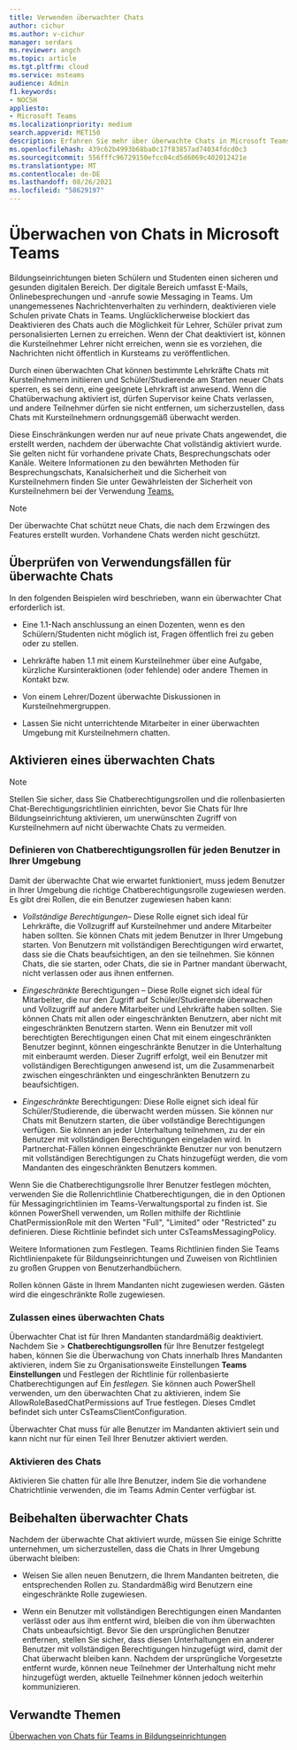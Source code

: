 ```yaml
---
title: Verwenden überwachter Chats
author: cichur
ms.author: v-cichur
manager: serdars
ms.reviewer: angch
ms.topic: article
ms.tgt.pltfrm: cloud
ms.service: msteams
audience: Admin
f1.keywords:
- NOCSH
appliesto:
- Microsoft Teams
ms.localizationpriority: medium
search.appverid: MET150
description: Erfahren Sie mehr über überwachte Chats in Microsoft Teams Besprechungen.
ms.openlocfilehash: 439c62b4993b68ba0c17f83857ad74034fdcd0c3
ms.sourcegitcommit: 556fffc96729150efcc04cd5d6069c402012421e
ms.translationtype: MT
ms.contentlocale: de-DE
ms.lasthandoff: 08/26/2021
ms.locfileid: "58629197"
---
```

# <a name="supervised-chats-in-microsoft-teams"></a>Überwachen von Chats in Microsoft Teams

Bildungseinrichtungen bieten Schülern und Studenten einen sicheren und gesunden digitalen Bereich. Der digitale Bereich umfasst E-Mails, Onlinebesprechungen und -anrufe sowie Messaging in Teams. Um unangemessenes Nachrichtenverhalten zu verhindern, deaktivieren viele Schulen private Chats in Teams. Unglücklicherweise blockiert das Deaktivieren des Chats auch die Möglichkeit für Lehrer, Schüler privat zum personalisierten Lernen zu erreichen. Wenn der Chat deaktiviert ist, können die Kursteilnehmer Lehrer nicht erreichen, wenn sie es vorziehen, die Nachrichten nicht öffentlich in Kursteams zu veröffentlichen.

Durch einen überwachten Chat können bestimmte Lehrkräfte Chats mit Kursteilnehmern initiieren und Schüler/Studierende am Starten neuer Chats sperren, es sei denn, eine geeignete Lehrkraft ist anwesend. Wenn die Chatüberwachung aktiviert ist, dürfen Supervisor keine Chats verlassen, und andere Teilnehmer dürfen sie nicht entfernen, um sicherzustellen, dass Chats mit Kursteilnehmern ordnungsgemäß überwacht werden.

Diese Einschränkungen werden nur auf neue private Chats angewendet, die erstellt werden, nachdem der überwachte Chat vollständig aktiviert wurde. Sie gelten nicht für vorhandene private Chats, Besprechungschats oder Kanäle. Weitere Informationen zu den bewährten Methoden für Besprechungschats, Kanalsicherheit und die Sicherheit von Kursteilnehmern finden Sie unter Gewährleisten der Sicherheit von Kursteilnehmern bei der Verwendung [Teams.](https://support.microsoft.com/topic/keeping-students-safe-while-using-teams-for-distance-learning-f00fa399-0473-4d31-ab72-644c137e11c8?ui=en-us&rs=en-us&ad=us#ID0EBBAAA=For_educators&ID0EDD=For_educators)

> [!Note]
> Der überwachte Chat schützt neue Chats, die nach dem Erzwingen des Features erstellt wurden.  Vorhandene Chats werden nicht geschützt.

## <a name="review-use-cases-for-supervised-chats"></a>Überprüfen von Verwendungsfällen für überwachte Chats

In den folgenden Beispielen wird beschrieben, wann ein überwachter Chat erforderlich ist.

- Eine 1.1-Nach anschlussung an einen Dozenten, wenn es den Schülern/Studenten nicht möglich ist, Fragen öffentlich frei zu geben oder zu stellen.

- Lehrkräfte haben 1.1 mit einem Kursteilnehmer über eine Aufgabe, kürzliche Kursinteraktionen (oder fehlende) oder andere Themen in Kontakt bzw.

- Von einem Lehrer/Dozent überwachte Diskussionen in Kursteilnehmergruppen.

- Lassen Sie nicht unterrichtende Mitarbeiter in einer überwachten Umgebung mit Kursteilnehmern chatten.

## <a name="enable-supervised-chat"></a>Aktivieren eines überwachten Chats

> [!Note]
> Stellen Sie sicher, dass Sie Chatberechtigungsrollen und die rollenbasierten Chat-Berechtigungsrichtlinien einrichten, bevor Sie Chats für Ihre Bildungseinrichtung aktivieren, um unerwünschten Zugriff von Kursteilnehmern auf nicht überwachte Chats zu vermeiden.

### <a name="define-chat-permission-roles-for-each-user-in-your-environment"></a>Definieren von Chatberechtigungsrollen für jeden Benutzer in Ihrer Umgebung

Damit der überwachte Chat wie erwartet funktioniert, muss jedem Benutzer in Ihrer Umgebung die richtige Chatberechtigungsrolle zugewiesen werden. Es gibt drei Rollen, die ein Benutzer zugewiesen haben kann:

- *Vollständige Berechtigungen–* Diese Rolle eignet sich ideal für Lehrkräfte, die Vollzugriff auf Kursteilnehmer und andere Mitarbeiter haben sollten. Sie können Chats mit jedem Benutzer in Ihrer Umgebung starten. Von Benutzern mit vollständigen Berechtigungen wird erwartet, dass sie die Chats beaufsichtigen, an den sie teilnehmen. Sie können Chats, die sie starten, oder Chats, die sie in Partner mandant überwacht, nicht verlassen oder aus ihnen entfernen.

- *Eingeschränkte* Berechtigungen – Diese Rolle eignet sich ideal für Mitarbeiter, die nur den Zugriff auf Schüler/Studierende überwachen und Vollzugriff auf andere Mitarbeiter und Lehrkräfte haben sollten. Sie können Chats mit allen oder eingeschränkten Benutzern, aber nicht mit eingeschränkten Benutzern starten. Wenn ein Benutzer mit voll berechtigten Berechtigungen einen Chat mit einem eingeschränkten Benutzer beginnt, können eingeschränkte Benutzer in die Unterhaltung mit einberaumt werden. Dieser Zugriff erfolgt, weil ein Benutzer mit vollständigen Berechtigungen anwesend ist, um die Zusammenarbeit zwischen eingeschränkten und eingeschränkten Benutzern zu beaufsichtigen.

- *Eingeschränkte* Berechtigungen: Diese Rolle eignet sich ideal für Schüler/Studierende, die überwacht werden müssen. Sie können nur Chats mit Benutzern starten, die über vollständige Berechtigungen verfügen. Sie können an jeder Unterhaltung teilnehmen, zu der ein Benutzer mit vollständigen Berechtigungen eingeladen wird. In Partnerchat-Fällen können eingeschränkte Benutzer nur von benutzern mit vollständigen Berechtigungen zu Chats hinzugefügt werden, die vom Mandanten des eingeschränkten Benutzers kommen.

Wenn Sie die Chatberechtigungsrolle   Ihrer Benutzer festlegen möchten, verwenden Sie die Rollenrichtlinie Chatberechtigungen, die in den Optionen für Messagingrichtlinien im Teams-Verwaltungsportal zu finden ist. Sie können PowerShell verwenden, um Rollen mithilfe der Richtlinie ChatPermissionRole mit den Werten "Full", "Limited" oder "Restricted" zu definieren. Diese Richtlinie befindet sich unter CsTeamsMessagingPolicy.

Weitere Informationen zum Festlegen. Teams Richtlinien finden Sie Teams Richtlinienpakete für Bildungseinrichtungen und Zuweisen von Richtlinien zu großen Gruppen von Benutzerhandbüchern.

Rollen können Gäste in Ihrem Mandanten nicht zugewiesen werden. Gästen wird die eingeschränkte Rolle zugewiesen.

### <a name="allow-supervised-chat"></a>Zulassen eines überwachten Chats

Überwachter Chat ist für Ihren Mandanten standardmäßig deaktiviert. Nachdem Sie  &gt; **Chatberechtigungsrollen** für Ihre Benutzer festgelegt haben, können Sie die Überwachung von Chats innerhalb Ihres Mandanten aktivieren, indem Sie zu Organisationsweite Einstellungen **Teams Einstellungen** und Festlegen der Richtlinie für rollenbasierte Chatberechtigungen auf Ein *festlegen.* Sie können auch PowerShell verwenden, um den überwachten Chat zu aktivieren, indem Sie AllowRoleBasedChatPermissions auf True festlegen. Dieses Cmdlet befindet sich unter CsTeamsClientConfiguration.

Überwachter Chat muss für alle Benutzer im Mandanten aktiviert sein und kann nicht nur für einen Teil Ihrer Benutzer aktiviert werden.

### <a name="enable-chat"></a>Aktivieren des Chats

Aktivieren Sie chatten für alle Ihre Benutzer, indem Sie die vorhandene Chatrichtlinie verwenden, die im Teams Admin Center verfügbar ist.

## <a name="maintain-supervised-chats"></a>Beibehalten überwachter Chats

Nachdem der überwachte Chat aktiviert wurde, müssen Sie einige Schritte unternehmen, um sicherzustellen, dass die Chats in Ihrer Umgebung überwacht bleiben:

- Weisen Sie allen neuen Benutzern, die Ihrem Mandanten beitreten, die entsprechenden Rollen zu. Standardmäßig wird Benutzern eine eingeschränkte Rolle zugewiesen.

- Wenn ein Benutzer mit vollständigen Berechtigungen einen Mandanten verlässt oder aus ihm entfernt wird, bleiben die von ihm überwachten Chats unbeaufsichtigt. Bevor Sie den ursprünglichen Benutzer entfernen, stellen Sie sicher, dass diesen Unterhaltungen ein anderer Benutzer mit vollständigen Berechtigungen hinzugefügt wird, damit der Chat überwacht bleiben kann. Nachdem der ursprüngliche Vorgesetzte entfernt wurde, können neue Teilnehmer der Unterhaltung nicht mehr hinzugefügt werden, aktuelle Teilnehmer können jedoch weiterhin kommunizieren.

## <a name="related-topics"></a>Verwandte Themen

[Überwachen von Chats für Teams in Bildungseinrichtungen](https://support.microsoft.com/topic/supervised-chats-in-microsoft-teams-for-education-ad3aaafc-c85a-416f-95f9-d691f419cbb8?storagetype=live)
